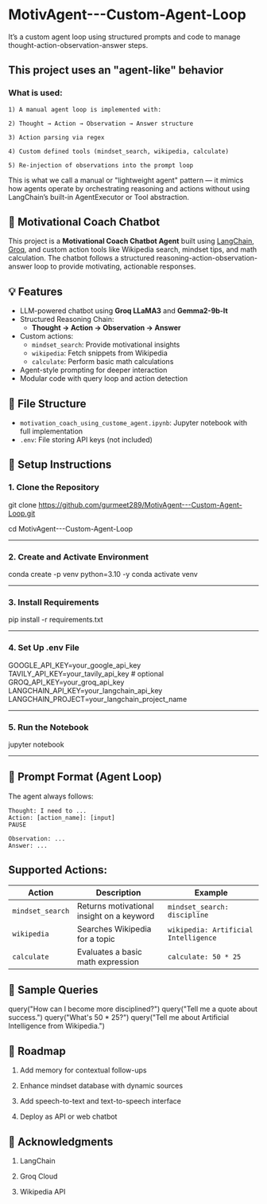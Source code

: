 # MotivAgent---Custom-Agent-Loop
It’s a custom agent loop using structured prompts and code to manage thought-action-observation-answer steps.

## This project uses an "agent-like" behavior 

 ### What is used:

    1) A manual agent loop is implemented with:
    
    2) Thought → Action → Observation → Answer structure
    
    3) Action parsing via regex
    
    4) Custom defined tools (mindset_search, wikipedia, calculate)
    
    5) Re-injection of observations into the prompt loop
  
  
  This is what we call a manual or "lightweight agent" pattern — it mimics how agents operate by orchestrating reasoning and actions without using LangChain’s built-in AgentExecutor or Tool abstraction.


## 🤖 Motivational Coach Chatbot

This project is a **Motivational Coach Chatbot Agent** built using [LangChain](https://www.langchain.com/), [Groq](https://groq.com/), and custom action tools like Wikipedia search, mindset tips, and math calculation. The chatbot follows a structured reasoning-action-observation-answer loop to provide motivating, actionable responses.

## 💡 Features

- LLM-powered chatbot using **Groq LLaMA3** and **Gemma2-9b-It**
- Structured Reasoning Chain: 
  - **Thought → Action → Observation → Answer**
- Custom actions:
  - `mindset_search`: Provide motivational insights
  - `wikipedia`: Fetch snippets from Wikipedia
  - `calculate`: Perform basic math calculations
- Agent-style prompting for deeper interaction
- Modular code with query loop and action detection

## 📁 File Structure

- `motivation_coach_using_custome_agent.ipynb`: Jupyter notebook with full implementation
- `.env`: File storing API keys (not included)

## 🔧 Setup Instructions

### 1. Clone the Repository

 git clone https://github.com/gurmeet289/MotivAgent---Custom-Agent-Loop.git
 
 cd MotivAgent---Custom-Agent-Loop

---

### 2. Create and Activate Environment

conda create -p venv python=3.10 -y
conda activate venv

---

### 3. Install Requirements

pip install -r requirements.txt

---

### 4. Set Up .env File

GOOGLE_API_KEY=your_google_api_key
TAVILY_API_KEY=your_tavily_api_key  # optional
GROQ_API_KEY=your_groq_api_key
LANGCHAIN_API_KEY=your_langchain_api_key
LANGCHAIN_PROJECT=your_langchain_project_name

---

### 5. Run the Notebook

jupyter notebook

---

## 🧠 Prompt Format (Agent Loop)

The agent always follows:

    Thought: I need to ...
    Action: [action_name]: [input]
    PAUSE
    
    Observation: ...
    Answer: ...


## Supported Actions:

| Action          | Description                              | Example                             |
|-----------------|------------------------------------------|-------------------------------------|
| `mindset_search`| Returns motivational insight on a keyword| `mindset_search: discipline`        |
| `wikipedia`     | Searches Wikipedia for a topic           | `wikipedia: Artificial Intelligence`|
| `calculate`     | Evaluates a basic math expression        | `calculate: 50 * 25`                |


## 💬 Sample Queries

query("How can I become more disciplined?")
query("Tell me a quote about success.")
query("What's 50 * 25?")
query("Tell me about Artificial Intelligence from Wikipedia.")


## 🚀 Roadmap

1) Add memory for contextual follow-ups

2) Enhance mindset database with dynamic sources

3) Add speech-to-text and text-to-speech interface

4) Deploy as API or web chatbot
   

## 🙌 Acknowledgments

1) LangChain

2) Groq Cloud

3) Wikipedia API
